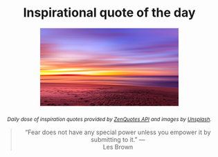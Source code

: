 
<div align="center">

# Inspirational quote of the day

<img src="./data/photo.jpeg" alt="Beautiful nature photo" width="320" height="180">

<sub><i>Daily dose of inspiration quotes provided by [ZenQuotes API](https://zenquotes.io/) and images by [Unsplash](https://unsplash.com/).</i></sub>


<blockquote>&ldquo;Fear does not have any special power unless you empower it by submitting to it.&rdquo; &mdash; <footer>Les Brown</footer></blockquote>

</div>
